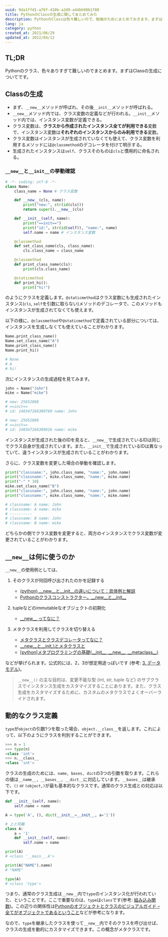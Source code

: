 ```yaml
---
uuid: 9da1ffd1-a76f-410b-a2d9-a44bb98b1f88
title: PythonのClassの生成に関してまとめてみた
description: PythonのClassは色々難しいので、勉強のためにまとめておきます。まずはClassの生成に関してです。__new__と__init__を中心にまとめています。
lang: ja
category: python
created_at: 2021/06/29
updated_at: 2022/04/12
---
```


## TL;DR

Pythonのクラス、色々ありすぎて難しいのでまとめます。まずはClassの生成についてです。

## Classの生成

- まず、`__new__`メソッドが呼ばれ、その後`__init__`メソッドが呼ばれる。
- `__new__`メソッド内では、クラス変数の定義などが行われる。`__init__`メソッド内では、インスタンス変数が定義できる。
- クラス変数は、**クラスから作成されたインスタンス全てが利用できる**変数で、インスタンス変数は**それぞれのインスタンスからのみ利用できる**変数。
- クラス変数はインスタンスが生成されていなくても使えて、クラス変数を利用するメソッドには`@classmethod`のデコレータを付けて明示する。
- 生成されたインスタンスは`self`、クラスそのものは`cls`と慣用的に命名される。

### `__new__`と`__init__`の挙動確認

```python
# -*- coding: utf-8 -*-
class Name:
    class_name = None # クラス変数

    def __new__(cls, name):
        print("new:", str(id(cls)))
        return super().__new__(cls)

    def __init__(self, name):
        print("==init==")
        print("id:", str(id(self)), "name:", name)
        self.name = name # インスタンス変数

    @classmethod
    def set_class_name(cls, class_name):
        cls.class_name = class_name

    @classmethod
    def print_class_name(cls):
        print(cls.class_name)

    @staticmethod
    def print_hi():
        print("hi!")
```

のようにクラスを定義します。`@staticmethod`はクラス変数にも生成されたインスタンス(`cls`, `self`を引数に取らない)メソッドのデコレータで、このメソッドもインスタンスが生成されてなくても使えます。

以下の様に、`@classmethod`や`@staticmethod`で定義されている部分については、インスタンスを生成しなくても使えていることがわかります。

```python
Name.print_class_name()
Name.set_class_name("A")
Name.print_class_name()
Name.print_hi()

# None
# A
# hi!
```

次にインスタンスの生成過程を見てみます。

```python
john = Name("John")
mike = Name("mike")

# new: 25652888
# ==init==
# id: 140347266309760 name: John

# new: 25652888
# ==init==
# id: 140347266309816 name: mike
```

インスタンスが生成された後のIDを見ると、`__new__`で生成されているIDは同じでクラス自身が生成されています。また、`__init__`で生成されているIDは異なっていて、違うインスタンスが生成されていることがわかります。

さらに、クラス変数を変更した場合の挙動を確認します。

```python
print("classname:", john.class_name, "name:", john.name)
print("classname:", mike.class_name, "name:", mike.name)
print("-" * 10)
mike.set_class_name("B")
print("classname:", john.class_name, "name:", john.name)
print("classname:", mike.class_name, "name:", mike.name)

# classname: A name: John
# classname: A name: mike
# ----------
# classname: B name: John
# classname: B name: mike
```

どちらかの側でクラス変数を変更すると、両方のインスタンスでクラス変数が変更されていることがわかります。

## `__new__`は何に使うのか

`__new__`の使用例としては、

1. そのクラスが何回呼び出されたのかを記録する
   - [(python) \_\_new\_\_と\_\_init\_\_の違いについて：具体例と解説](https://babaye.hatenablog.com/entry/2019/07/13/180916)
   - [Pythonのクラスコンストラクター。\_\_new\_\_と\_\_init\_\_](https://it-engineer-info.com/language/python/5686/)
2. tupleなどのimmutableなオブジェクトの初期化
   - [\_\_new\_\_ ってなに？](https://python.ms/new/)

3. メタクラスを利用してクラスを切り替える
   - [メタクラスとクラスデコレータってなに？](https://python.ms/metaclass/)
   - [\_\_new\_\_と\_\_init\_\とメタクラスと](https://qiita.com/FGtatsuro/items/49f907a809e53b874b18)
   - [[python]メタプログラミングの基礎(\_\_init\_\_, \_\_new\_\_, \_\_metaclass\_\_)](https://dackdive.hateblo.jp/entry/2015/08/02/100000)

などが挙げられます。公式的には、2，3が想定用途っぽいです (参考: [3. データモデル](https://docs.python.org/ja/3/reference/datamodel.html#basic-customization))。

> `__new__()` の主な目的は、変更不能な型 (int, str, tuple など) のサブクラスでインスタンス生成をカスタマイズすることにあります。また、クラス生成をカスタマイズするために、カスタムのメタクラスでよくオーバーライドされます。

## 動的なクラス定義

`type`が`object`の引数1つを取った場合、`object.__class__`を返します。これによって、以下のようにクラスを判別することができます。

```python
>>> n = 1
>>> type(n)
<class 'int'>
>>> n.__class__
<class 'int'>
```

クラスの生成のためには、`name, bases, dict`の3つの引数を取ります。これらの値は`__name__, __bases__, __dict__`に対応しています。`__bases__`は継承で、`()` or `(object,)`が最も基本的なクラスです。通常のクラス生成との対応は以下です。

```python
def __init__(self, name):
    self.name = name

A = type('A', (), dict(__init__=__init__, a='1'))

# 上と同義
class A:
    a = '1'
    def __init__(self, name):
        self.name = name

print(A)
# <class '__main__.A'>

print(A("NAME").name)
# "NAME"

type(A)
# <class 'type'>
```

つまり、通常のクラス生成は`__new__`内で`type`のインスタンス化が行われていた、ということです。ここで重要なのは、`type`は`class`です(参考: [組み込み関数](https://docs.python.org/ja/3/library/functions.html#type))。この辺りの関係性は[Pythonのオブジェクトとクラスのビジュアルガイド – 全てがオブジェクトであるということ](https://postd.cc/pythons-objects-and-classes-a-visual-guide/)などが参考になります。

なので、`type`を継承したクラスを使って`__new__`内でそのクラスを呼び出せば、クラスの生成を動的にカスタマイズできます。この概念がメタクラスです。
